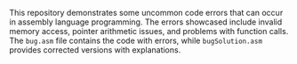 This repository demonstrates some uncommon code errors that can occur in assembly language programming. The errors showcased include invalid memory access, pointer arithmetic issues, and problems with function calls.  The `bug.asm` file contains the code with errors, while `bugSolution.asm` provides corrected versions with explanations.